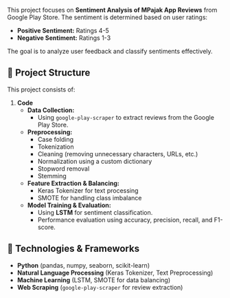 This project focuses on **Sentiment Analysis of MPajak App Reviews** from Google Play Store. The sentiment is determined based on user ratings:
- **Positive Sentiment:** Ratings 4-5
- **Negative Sentiment:** Ratings 1-3

The goal is to analyze user feedback and classify sentiments effectively.

## 📂 Project Structure
This project consists of:

1. **Code**
   - **Data Collection:**
     - Using `google-play-scraper` to extract reviews from the Google Play Store.
   - **Preprocessing:**
     - Case folding
     - Tokenization
     - Cleaning (removing unnecessary characters, URLs, etc.)
     - Normalization using a custom dictionary
     - Stopword removal
     - Stemming
   - **Feature Extraction & Balancing:**
     - Keras Tokenizer for text processing
     - SMOTE for handling class imbalance
   - **Model Training & Evaluation:**
     - Using **LSTM** for sentiment classification.
     - Performance evaluation using accuracy, precision, recall, and F1-score.

## 🚀 Technologies & Frameworks
- **Python** (pandas, numpy, seaborn, scikit-learn)
- **Natural Language Processing** (Keras Tokenizer, Text Preprocessing)
- **Machine Learning** (LSTM, SMOTE for data balancing)
- **Web Scraping** (`google-play-scraper` for review extraction)
